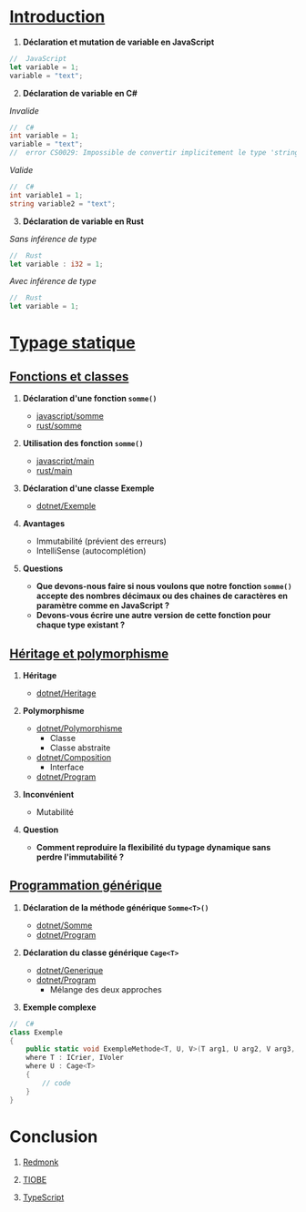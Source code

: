 # [Introduction](/README.md#introduction)

1) **Déclaration et mutation de variable en JavaScript**
```js
//  JavaScript
let variable = 1;
variable = "text";
```
2) **Déclaration de variable en C#**

*Invalide*
```cs
//  C#
int variable = 1;
variable = "text";
//  error CS0029: Impossible de convertir implicitement le type 'string' en 'int'
```

*Valide*
```cs
//  C#
int variable1 = 1;
string variable2 = "text";
```

3) **Déclaration de variable en Rust**

*Sans inférence de type*
```rust
//  Rust
let variable : i32 = 1;
```

*Avec inférence de type*
```rust
//  Rust
let variable = 1;
```

# [Typage statique](/README.md#typage-statique)

## [Fonctions et classes](/README.md#fonctions-et-classes)

1) **Déclaration d'une fonction `somme()`**
    - [javascript/somme](/javascript/somme.mjs)
    - [rust/somme](/rust/techtalk/src/somme/mod.rs)

2) **Utilisation des fonction `somme()`**
    - [javascript/main](/javascript/main.mjs)
    - [rust/main](/rust/techtalk/src/main.rs)

3) **Déclaration d'une classe Exemple**
    - [dotnet/Exemple](/dotnet/techtalk/TechTalk/Exemple.cs)

4) **Avantages**
    - Immutabilité (prévient des erreurs)
    - IntelliSense (autocomplétion)

5) **Questions**
    - **Que devons-nous faire si nous voulons que notre fonction `somme()` accepte des nombres décimaux ou des chaines de caractères en paramètre  comme en JavaScript ?**
    - **Devons-vous écrire une autre version de cette fonction pour chaque type existant ?**
    
## [Héritage et polymorphisme](/README.md#héritage-et-polymorphisme)

1) **Héritage**
    - [dotnet/Heritage](/dotnet/techtalk/TechTalk/Heritage.cs)

2) **Polymorphisme**
    - [dotnet/Polymorphisme](/dotnet/techtalk/TechTalk/Polymorphisme.cs)
        - Classe
        - Classe abstraite
    - [dotnet/Composition](/dotnet/techtalk/TechTalk/Composition.cs)
        - Interface
    - [dotnet/Program](/dotnet/techtalk/TechTalk/Program.cs)

3) **Inconvénient**
    - Mutabilité

4) **Question**
    - **Comment reproduire la flexibilité du typage dynamique sans perdre l'immutabilité ?**

## [Programmation générique](/README.md#programmation-générique)

1) **Déclaration de la méthode générique `Somme<T>()`**
    - [dotnet/Somme](/dotnet/techtalk/TechTalk/Somme.cs)
    - [dotnet/Program](/dotnet/techtalk/TechTalk/Program.cs)

2) **Déclaration du classe générique `Cage<T>`**
    - [dotnet/Generique](/dotnet/techtalk/TechTalk/Generique.cs)
    - [dotnet/Program](/dotnet/techtalk/TechTalk/Program.cs)
        - Mélange des deux approches

3) **Exemple complexe**

```cs
//  C#
class Exemple
{
    public static void ExempleMethode<T, U, V>(T arg1, U arg2, V arg3, int arg4, string arg5) 
    where T : ICrier, IVoler
    where U : Cage<T>
    {
        // code
    }
}
```

# Conclusion

1) [Redmonk](https://redmonk.com/sogrady/2024/09/12/language-rankings-6-24/)

2) [TIOBE](https://www.tiobe.com/tiobe-index/)

3) [TypeScript](https://www.typescriptlang.org/)